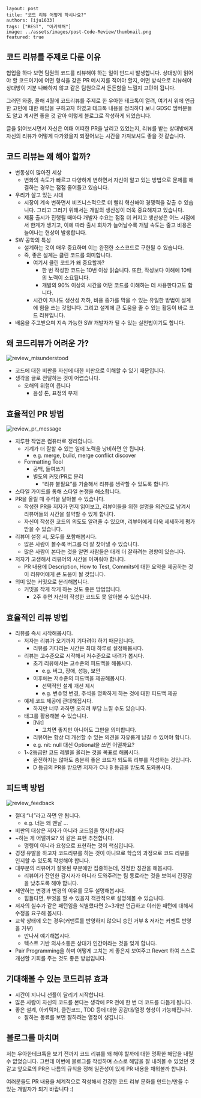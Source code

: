 ```
layout: post
title: "코드 리뷰 어떻게 하시나요?"
authors: [iju1633]
tags: ["REST", "아키텍쳐"]
image: ../assets/images/post-Code-Review/thumbnail.png
featured: true
```

## 코드 리뷰를 주제로 다룬 이유

협업을 하다 보면 팀원의 코드를 리뷰해야 하는 일이 반드시 발생합니다. 상대방이 읽어야 할 코드이기에 어떤 형식을 갖춘 PR 메시지를 적어야 할지, 어떤 방식으로 리뷰해야 상대방이 기분 나빠하지 않고 같은 팀원으로서 든든함을 느낄지 고민이 됩니다.

그러던 와중, 올해 4월에 코드리뷰를 주제로 한 우아한 테크톡이 열려, 여기서 위에 언급한 고민에 대한 해답을 구하고자 하였고 테크톡 내용을 정리하다 보니 GDSC 멤버분들도 알고 계시면 좋을 것 같아 이렇게 블로그로 작성하게 되었습니다.

글을 읽어보시면서 자신은 여태 어떠한 PR을 날리고 있었는지, 리뷰를 받는 상대방에게 자신의 리뷰가 어떻게 다가왔을지 되짚어보는 시간을 가져보셔도 좋을 것 같습니다.

## 코드 리뷰는 왜 해야 할까?

- 변동성이 많아진 세상
    - 변화의 속도가 빠르고 다양하게 변하면서 자신이 알고 있는 방법으로 문제를 해결하는 경우는 점점 줄어들고 있습니다.
- 우리가 살고 있는 시대
    - 시장이 계속 변하면서 비즈니스적으로 더 빨리 혁신해야 경쟁력을 갖출 수 있습니다. 그리고 그러기 위해서는 개발의 생산성이 더욱 중요해지고 있습니다.
    - 제품 출시가 진행될 때마다 개발자 수요는 점점 더 커지고 생산성은 어느 시점에서 한계가 생기고, 이에 따라 출시 회차가 늘어날수록 개발 속도는 줄고 비용은 늘어나는 현상이 발생합니다.
- SW 공학의 특성
    - 설계하는 것이 매우 중요하며 이는 완전한 소스코드로 구현될 수 있습니다.
    - 즉, 좋은 설계는 클린 코드를 의미합니다.
        - 여기서 클린 코드가 왜 중요할까?
            - 한 번 작성한 코드는 10번 이상 읽습니다. 또한, 작성보다 이해에 10배의 노력이 소요됩니다.
            - 개발의 90% 이상의 시간을 어떤 코드를 이해하는 데 사용한다고도 합니다.
        - 시간이 지나도 생산성 저하, 비용 증가를 막을 수 있는 유일한 방법이 설계에 힘을 쓰는 것입니다. 그리고 설계에 큰 도움을 줄 수 있는 활동이 바로 코드 리뷰입니다.
- 배움을 주고받으며 지속 가능한 SW 개발자가 될 수 있는 실천법이기도 합니다.

## 왜 코드리뷰가 어려운 가?

![review_misunderstood](../assets/images/post-Code-Review/review_misunderstood.png)  

- 코드에 대한 비판을 자신에 대한 비판으로 이해할 수 있기 때문입니다.
- 생각을 글로 전달하는 것이 어렵습니다.
    - 오해의 위험이 큽니다
        - 음성 톤, 표정의 부재

## 효율적인 PR 방법

![review_pr_message](../assets/images/post-Code-Review/review_pr_message.PNG)  

- 지루한 작업은 컴퓨터로 정리합니다.
    - 기계가 더 잘할 수 있는 일에 노력을 낭비하면 안 됩니다.
        - e.g. merge, build, merge conflict discover
    - Formatting Tool
        - 공백, 들여쓰기
        - 별도의 커밋/PR로 분리
            - “리뷰 불필요”를 기술해서 리뷰를 생략할 수 있도록 합니다.
- 스타일 가이드를 통해 스타일 논쟁을 해소합니다.
- PR을 올릴 때 주석을 달아볼 수 있습니다.
    - 작성한 PR을 저자가 먼저 읽어보고, 리뷰어들을 위한 설명을 의견으로 남겨서 리뷰어들의 시간을 절약할 수 있게 합니다.
    - 자신이 작성한 코드의 의도도 알려줄 수 있으며, 리뷰어에게 더욱 세세하게 평가받을 수 있습니다.
- 리뷰어 설정 시, 모두를 포함해봅시다.
    - 많은 사람이 볼수록 버그를 더 잘 찾아낼 수 있습니다.
    - 많은 사람이 본다는 것을 알면 사람들은 대개 더 잘하려는 경향이 있습니다.
- 저자가 고생해서 리뷰어의 시간을 아껴줘야 합니다.
    - PR 내용에 Description, How to Test, Commits에 대한 요약을 제공하는 것이 리뷰어에게 큰 도움이 될 것입니다.
- 의미 있는 커밋으로 분리해봅니다.
    - 커밋을 작게 작게 하는 것도 좋은 방법입니다.
        - 2주 후면 자신이 작성한 코드도 못 알아볼 수 있습니다.

## 효율적인 리뷰 방법

- 리뷰를 즉시 시작해봅시다.
    - 저자는 리뷰가 오기까지 기다려야 하기 때문입니다.
        - 리뷰를 기다리는 시간은 최대 하루로 설정해봅시다.
    - 리뷰는 고수준으로 시작해서 저수준으로 내려가 봅시다.
        - 초기 리뷰에서는 고수준의 피드백을 해봅시다.
            - e.g. 버그, 장애, 성능, 보안
        - 이후에는 저수준의 피드백을 제공해봅시다.
            - 선택적인 설계 개선 제시
            - e.g. 변수명 변경, 주석을 명확하게 하는 것에 대한 피드백 제공
    - 예제 코드 제공에 관대해집시다.
        - 하지만 너무 과하면 오히려 부담 느낄 수도 있습니다.
    - 태그를 활용해볼 수 있습니다.
        - [Nit]
            - 고치면 좋지만 아니어도 그만을 의미합니다.
        - 리뷰어는 항상 더 개선할 수 있는 의견을 자유롭게 남길 수 있어야 합니다.
        - e.g. nit: null 대신 Optional을 쓰면 어떨까요?
    - 1~2등급만 코드 레벨을 올리는 것을 목표로 해봅시다.
        - 완전하지는 않아도 충분히 좋은 코드가 되도록 리뷰를 작성하는 것입니다.
        - D 등급의 PR을 받으면 저자가 C나 B 등급을 받도록 도와봅시다.

## 피드백 방법

![review_feedback](../assets/images/post-Code-Review/review_feedback.png)  

- 절대 “너”라고 하면 안 됩니다.
    - e.g. 너는 왜 맨날 ...
- 비판의 대상은 저자가 아니라 코드임을 명시합시다
- ~하는 게 어떨까요? 와 같은 표현 추천합니다.
    - 명령이 아니라 요청으로 표현하는 것이 핵심입니다.
- 경쟁 유발을 하고자 코드리뷰를 하는 것이 아니므로 학습의 과정으로 코드 리뷰를 인지할 수 있도록 작성해야 합니다.
- 대부분의 리뷰어가 잘못된 부분에만 집중하는데, 진정한 칭찬을 해봅시다.
    - 리뷰어가 잔인한 감시자가 아니라 도와주려는 팀 동료라는 것을 보여서 긴장감을 낮추도록 해야 합니다.
- 제안하는 변경과 변경의 이유를 모두 설명해봅시다.
    - 힘들다면, 무엇을 할 수 있을지 객관적으로 설명해볼 수 있습니다.
- 저자의 실수가 같은 패턴임을 식별했다면 2~3개만 언급하고 이러한 패턴에 대해서 수정을 요구해 봅시다.
- 교착 상태에 오는 경우(커맨트를 반영하지 않으니 승인 거부 & 저자는 커멘트 반영을 거부)
    - 만나서 얘기해봅시다.
    - 텍스트 기반 의사소통은 상대가 인간이라는 것을 잊게 합니다.
- Pair Programming을 하며 어떻게 고치는 게 좋은지 보여주고 Revert 하여 스스로 개선할 기회를 주는 것도 좋은 방법입니다.

## 기대해볼 수 있는 코드리뷰 효과

- 시간이 지나니 선플이 달리기 시작합니다.
- 많은 사람이 자신의 코드를 본다는 생각에 PR 전에 한 번 더 코드를 다듬게 됩니다.
- 좋은 설계, 아키텍처, 클린코드, TDD 등에 대한 공감대/열정 형성이 가능해집니다.
    - 잘하는 동료를 보면 잘하려는 열정이 생깁니다.

## 블로그를 마치며

저는 우아한테크톡을 보기 전까지 코드 리뷰를 왜 해야 할까에 대한 명확한 해답을 내릴 수 없었습니다. 그런데 이번에 블로그를 작성하며 스스로 해답을 잘 내려볼 수 있었던 것 같고 앞으로의 PR은 나름의 규칙을 정해 일관성이 있게 PR 내용을 채워볼까 합니다.

여러분들도 PR 내용을 체계적으로 작성해서 건강한 코드 리뷰 문화를 만드는/만들 수 있는 개발자가 되기 바랍니다 :)